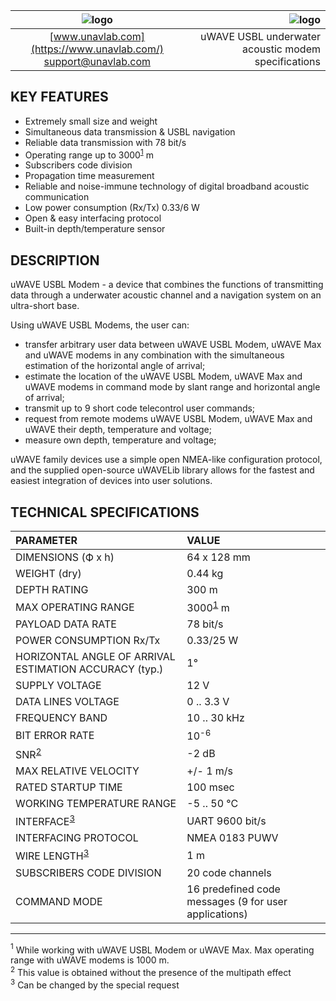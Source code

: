 | ![logo](https://ucnl.github.io/documentation/sm_logo.png) | ![logo](https://ucnl.github.io/documentation/def_zima_b_ant.png) |
| :---: | ---: |
| [www.unavlab.com](https://www.unavlab.com/) <br/> [support@unavlab.com](mailto:support@unavlab.com) | uWAVE USBL underwater acoustic modem specifications |

## KEY FEATURES

* Extremely small size and weight
* Simultaneous data transmission & USBL navigation
* Reliable data transmission with 78 bit/s
* Operating range up to 3000<sup>[1](#footnote1)</sup> m
* Subscribers code division
* Propagation time measurement
* Reliable and noise-immune technology of digital broadband acoustic communication
* Low power consumption (Rx/Tx) 0.33/6 W
* Open & easy interfacing protocol
* Built-in depth/temperature sensor

## DESCRIPTION

uWAVE USBL Modem - a device that combines the functions of transmitting data through a underwater acoustic channel and a navigation 
system on an ultra-short base.

Using uWAVE USBL Modems, the user can:
* transfer arbitrary user data between uWAVE USBL Modem, uWAVE Max and uWAVE modems in any combination with the simultaneous estimation of the horizontal angle of arrival;
* estimate the location of the uWAVE USBL Modem, uWAVE Max and uWAVE modems in command mode by slant range and horizontal angle of arrival;
* transmit up to 9 short code telecontrol user commands;
* request from remote modems uWAVE USBL Modem, uWAVE Max and uWAVE their depth, temperature and voltage;
* measure own depth, temperature and voltage;

uWAVE family devices use a simple open NMEA-like configuration protocol, and the supplied open-source uWAVELib library allows for the fastest and easiest integration of devices into user solutions.

## TECHNICAL SPECIFICATIONS

| PARAMETER | VALUE |
| :--- | :--- |
| DIMENSIONS (Ф х h) | 64 х 128 mm |
| WEIGHT (dry) | 0.44 kg |
| DEPTH RATING | 300 m |
| MAX OPERATING RANGE |	3000<sup>[1](#footnote1)</sup> m |
| PAYLOAD DATA RATE |	78 bit/s |
| POWER CONSUMPTION Rx/Tx |	0.33/25 W |
| HORIZONTAL ANGLE OF ARRIVAL ESTIMATION ACCURACY (typ.) |	1° |
| SUPPLY VOLTAGE | 12 V |
| DATA LINES VOLTAGE | 0 .. 3.3 V |
| FREQUENCY BAND | 10 .. 30 kHz |
| BIT ERROR RATE | 10<sup>-6</sup> |
| SNR<sup>[2](#footnote2)</sup> | -2 dB |
| MAX RELATIVE VELOCITY | +/- 1 m/s |
| RATED STARTUP TIME | 100 msec |
| WORKING TEMPERATURE RANGE | -5 .. 50 °C |
| INTERFACE<sup>[3](#footnote3)</sup> | UART 9600 bit/s |
| INTERFACING PROTOCOL | NMEA 0183 PUWV |
| WIRE LENGTH<sup>[3](#footnote3)</sup> | 1 m |
| SUBSCRIBERS CODE DIVISION | 20 code channels |
| COMMAND MODE | 16 predefined code messages (9 for user applications) |
  
________________
<a name="footnote1"><sup>1</sup></a> While working with uWAVE USBL Modem or uWAVE Max. Max operating range with uWAVE modems is 1000 m.  
<a name="footnote2"><sup>2</sup></a> This value is obtained without the presence of the multipath effect  
<a name="footnote3"><sup>3</sup></a> Can be changed by the special request  
